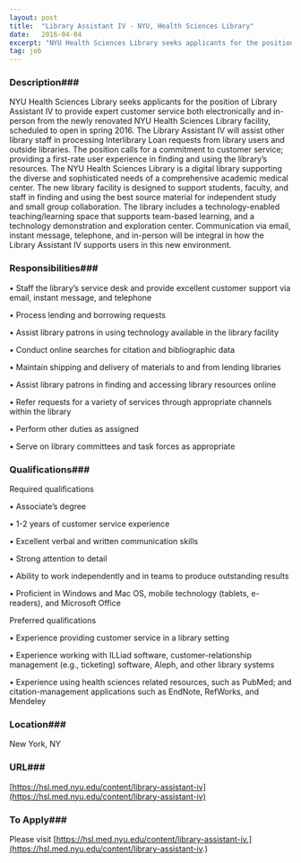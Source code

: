 ```yaml
---
layout: post
title:  "Library Assistant IV - NYU, Health Sciences Library"
date:   2016-04-04
excerpt: "NYU Health Sciences Library seeks applicants for the position of Library Assistant IV to provide expert customer service both electronically and in-person from the newly renovated NYU Health Sciences Library facility, scheduled to open in spring 2016. The Library Assistant IV will assist other library staff in processing Interlibrary Loan..."
tag: job
---
```


### Description###

NYU Health Sciences Library seeks applicants for the position of Library Assistant IV to provide expert customer service both electronically and in-person from the newly renovated NYU Health Sciences Library facility, scheduled to open in spring 2016. The Library Assistant IV will assist other library staff in processing Interlibrary Loan requests from library users and outside libraries. The position calls for a commitment to customer service; providing a first-rate user experience in finding and using the library’s resources.
The NYU Health Sciences Library is a digital library supporting the diverse and sophisticated needs of a comprehensive academic medical center. The new library facility is designed to support students, faculty, and staff in finding and using the best source material for independent study and small group collaboration. The library includes a technology-enabled teaching/learning space that supports team-based learning, and a technology demonstration and exploration center. Communication via email, instant message, telephone, and in-person will be integral in how the Library Assistant IV supports users in this new environment.


### Responsibilities###


•  Staff the library’s service desk and provide excellent customer support via email, instant message, and telephone

•  Process lending and borrowing requests

•  Assist library patrons in using technology available in the library facility

•  Conduct online searches for citation and bibliographic data

•  Maintain shipping and delivery of materials to and from lending libraries

•  Assist library patrons in finding and accessing library resources online

•  Refer requests for a variety of services through appropriate channels within the library

•  Perform other duties as assigned

•  Serve on library committees and task forces as appropriate


### Qualifications###

Required qualifications

•  Associate’s degree

•  1-2 years of customer service experience

•  Excellent verbal and written communication skills

•  Strong attention to detail

•  Ability to work independently and in teams to produce outstanding results

•  Proficient in Windows and Mac OS, mobile technology (tablets, e-readers), and Microsoft Office

Preferred qualifications

•  Experience providing customer service in a library setting

•  Experience working with ILLiad software, customer-relationship management (e.g., ticketing) software, Aleph, and other library systems

•  Experience using health sciences related resources, such as PubMed; and citation-management applications such as EndNote, RefWorks, and Mendeley




### Location###

New York, NY


### URL###

 [https://hsl.med.nyu.edu/content/library-assistant-iv](https://hsl.med.nyu.edu/content/library-assistant-iv)

### To Apply###

Please visit 
[https://hsl.med.nyu.edu/content/library-assistant-iv.](https://hsl.med.nyu.edu/content/library-assistant-iv.)





